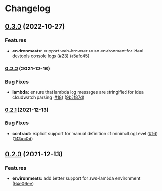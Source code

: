 # Changelog

## [0.3.0](https://www.github.com/ehmpathy/simple-leveled-log-methods/compare/v0.2.2...v0.3.0) (2022-10-27)


### Features

* **environments:** support web-browser as an environment for ideal devtools console logs ([#23](https://www.github.com/ehmpathy/simple-leveled-log-methods/issues/23)) ([a5afc45](https://www.github.com/ehmpathy/simple-leveled-log-methods/commit/a5afc4531ee3ec7b06b5703851cd406d6e381f98))

### [0.2.2](https://www.github.com/uladkasach/simple-leveled-log-methods/compare/v0.2.1...v0.2.2) (2021-12-16)


### Bug Fixes

* **lambda:** ensure that lambda log messages are stringified for ideal cloudwatch parsing ([#18](https://www.github.com/uladkasach/simple-leveled-log-methods/issues/18)) ([9b5f87d](https://www.github.com/uladkasach/simple-leveled-log-methods/commit/9b5f87dc55b1c6de18e5bc9ec907f68a905e5bfa))

### [0.2.1](https://www.github.com/uladkasach/simple-leveled-log-methods/compare/v0.2.0...v0.2.1) (2021-12-13)


### Bug Fixes

* **contract:** explicit support for manual definition of minimalLogLevel ([#16](https://www.github.com/uladkasach/simple-leveled-log-methods/issues/16)) ([143ae0d](https://www.github.com/uladkasach/simple-leveled-log-methods/commit/143ae0d36865bbf60fe03707ccbb5f58390d22e5))

## [0.2.0](https://www.github.com/uladkasach/simple-leveled-log-methods/compare/v0.1.4...v0.2.0) (2021-12-13)


### Features

* **environments:** add better support for aws-lambda environment ([64e06ee](https://www.github.com/uladkasach/simple-leveled-log-methods/commit/64e06eef75ec559203d24ba218ce9b0d1c0924c2))
